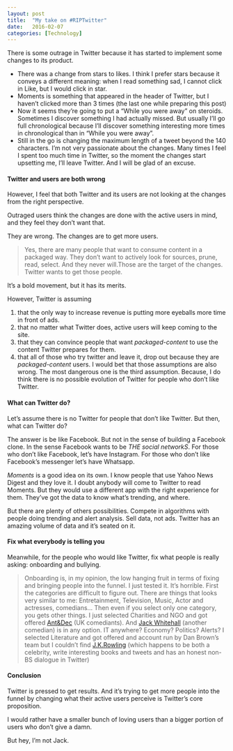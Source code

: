 ```yaml
---
layout:	post
title:	"My take on #RIPTwitter"
date:	2016-02-07
categories: [Technology]
---
```


  There is some outrage in Twitter because it has started to implement some changes to its product.

* There was a change from stars to likes. I think I prefer stars because it conveys a different meaning: when I read something sad, I cannot click in Like, but I would click in star.
* Moments is something that appeared in the header of Twitter, but I haven’t clicked more than 3 times (the last one while preparing this post)
* Now it seems they’re going to put a “While you were away” on steroids. Sometimes I discover something I had actually missed. But usually I’ll go full chronological because I’ll discover something interesting more times in chronological than in “While you were away”.
* Still in the go is changing the maximum length of a tweet beyond the 140 characters.
I’m not very passionate about the changes. Many times I feel I spent too much time in Twitter, so the moment the changes start upsetting me, I’ll leave Twitter. And I will be glad of an excuse.

#### Twitter and users are both wrong

However, I feel that both Twitter and its users are not looking at the changes from the right perspective.

Outraged users think the changes are done with the active users in mind, and they feel they don’t want that.

They are wrong. The changes are to get more users.


> Yes, there are many people that want to consume content in a packaged way. They don’t want to actively look for sources, prune, read, select. And they never will.Those are the target of the changes. Twitter wants to get those people.

It’s a bold movement, but it has its merits.

However, Twitter is assuming

1. that the only way to increase revenue is putting more eyeballs more time in front of ads.
2. that no matter what Twitter does, active users will keep coming to the site.
3. that they can convince people that want *packaged-content* to use the content Twitter prepares for them.
4. that all of those who try twitter and leave it, drop out because they are *packaged-content* users.
I would bet that those assumptions are also wrong. The most dangerous one is the third assumption. Because, I do think there is no possible evolution of Twitter for people who don’t like Twitter.

#### What can Twitter do?

Let’s assume there is no Twitter for people that don’t like Twitter. But then, what can Twitter do?

The answer is be like Facebook. But not in the sense of building a Facebook clone. In the sense Facebook wants to be *THE social networkS*. For those who don’t like Facebook, let’s have Instagram. For those who don’t like Facebook’s messenger let’s have Whatsapp.

*Moments* is a good idea on its own. I know people that use Yahoo News Digest and they love it. I doubt anybody will come to Twitter to read Moments. But they would use a different app with the right experience for them. They’ve got the data to know what’s trending, and where.

But there are plenty of others possibilities. Compete in algorithms with people doing trending and alert analysis. Sell data, not ads. Twitter has an amazing volume of data and it’s seated on it.

#### Fix what everybody is telling you

Meanwhile, for the people who would like Twitter, fix what people is really asking: onboarding and bullying.


> [](https://twitter.com/BenedictEvans/status/696040383315255296)Onboarding is, in my opinion, the low hanging fruit in terms of fixing and bringing people into the funnel. I just tested it. It’s horrible. First the categories are difficult to figure out. There are things that looks very similar to me: Entretainment, Television, Music, Actor and actresses, comedians… Then even if you select only one category, you gets other things. I just selected Charities and NGO and got offered [Ant&Dec](https://twitter.com/antanddec) (UK comediants). And [Jack Whitehall](https://twitter.com/jackwhitehall) (another comedian) is in any option. IT anywhere? Economy? Politics? Alerts? I selected Literature and got offered and account run by Dan Brown’s team but I couldn’t find [J.K.Rowling](https://twitter.com/jk_rowling) (which happens to be both a celebrity, write interesting books and tweets and has an honest non-BS dialogue in Twitter)

#### Conclusion

Twitter is pressed to get results. And it’s trying to get more people into the funnel by changing what their active users perceive is Twitter’s core proposition.

I would rather have a smaller bunch of loving users than a bigger portion of users who don’t give a damn.

But hey, I’m not Jack.


